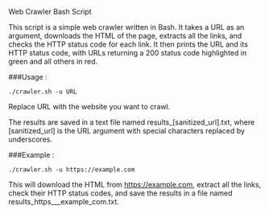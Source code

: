Web Crawler Bash Script

This script is a simple web crawler written in Bash. It takes a URL as an argument, downloads the HTML of the page, extracts all the links, and checks the HTTP status code for each link. It then prints the URL and its HTTP status code, with URLs returning a 200 status code highlighted in green and all others in red.

###Usage :

```./crawler.sh -u URL```

Replace URL with the website you want to crawl.

The results are saved in a text file named results_[sanitized_url].txt, where [sanitized_url] is the URL argument with special characters replaced by underscores.

###Example :

```./crawler.sh -u https://example.com```

This will download the HTML from https://example.com, extract all the links, check their HTTP status codes, and save the results in a file named results_https___example_com.txt.
